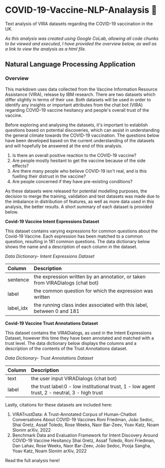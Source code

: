 # COVID-19-Vaccine-NLP-Analaysis 💉
Text analysis of VIRA datasets regarding the COVID-19 vaccination in the UK.

<i>As this analysis was created using Google CoLab, allowing all code chunks to be viewed and executed, I have provided the overview below, as well as a link to view the analysis as a html file.</i>

## Natural Language Processing Application
### Overview

This markdown uses data collected from the Vaccine Information Resource Assistance (VIRA), release by IBM research. There are two datasets which differ slightly in terms of their use. Both datasets will be used in order to identify any insights or important attributes from the chat bot (VIRA) regarding COVID-19 vaccine hesitancy and people's overall trust of the vaccine.

Before exploring and analysing the datasets, it's important to establish questions based on potential discoveries, which can assist in understanding the general climate towards the COVID-19 vaccination. The questions below have been developed based on the current understanding of the datasets and will hopefully be answered at the end of this analysis.

1. Is there an overall positive reaction to the COVID-19 vaccine?
2. Are people mostly hesitant to get the vaccine because of the side effects?
3. Are there many people who believe COVID-19 isn't real, and is this fuelling their distrust in the vaccine?
4. Are people concerned if they have pre-existing conditions?

As these datasets were released for potential modelling purposes, the decision to merge the training, validation and test datasets was made due to the imbalance in distribution of features, as well as more data used in this analysis, the better results. A short summary of each dataset is provided below.


**Covid-19 Vaccine Intent Expressions Dataset**

This dataset contains varying expressions for common questions about the Covid-19 Vaccine. Each expression has been matched to a common question, resulting in 181 common questions. The data dictionary below shows the name and a description of each column in the dataset.



*Data Dictionary- Intent Expressions Dataset*

| Column | Description|
| :- | :- |
| sentence | the expression written by an annotatior, or taken from VIRADialogs (chat bot)|
| label | the common question for which the expression was written |
| label_idx | the running class index associated with this label, between 0 and 181 |


**Covid-19 Vaccine Trust Annotations Dataset**

This dataset contains the VIRADialogs, as used in the Intent Expressions Dataset, however this time they have been annotated and matched with a trust level. The data dictionary below displays the columns and a description of the contents of the Trust Annotations dataset. 


*Data Dictionary- Trust Annotations Dataset*

| Column | Description|
| :- | :- |
| text| the user input VIRADialogs (chat bot)|
| label | the trust label:0 - low institutional trust, 1 - low agent trust, 2 - neutral, 3 - high trust  |


Lastly, citations for these datasets are included here:
1. VIRATrustData: A Trust-Annotated Corpus of Human-Chatbot Conversations About COVID-19 Vaccines
Roni Friedman, João Sedoc, Shai Gretz, Assaf Toledo, Rose Weeks, Naor Bar-Zeev, Yoav Katz, Noam Slonim
arXiv, 2022
2. Benchmark Data and Evaluation Framework for Intent Discovery Around COVID-19 Vaccine Hesitancy
Shai Gretz, Assaf Toledo, Roni Friedman, Dan Lahav, Rose Weeks, Naor Bar-Zeev, João Sedoc, Pooja Sangha, Yoav Katz, Noam Slonim
arXiv, 2022

Read the full analysis here!
